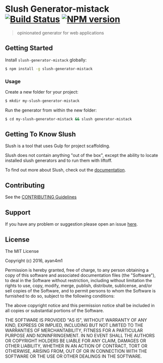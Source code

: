 # Slush Generator-mistack [![Build Status](https://secure.travis-ci.org/ayan4m1/slush-generator-mistack.png?branch=master)](https://travis-ci.org/ayan4m1/slush-generator-mistack) [![NPM version](https://badge-me.herokuapp.com/api/npm/slush-generator-mistack.png)](http://badges.enytc.com/for/npm/slush-generator-mistack)

> opinionated generator for web applications


## Getting Started

Install `slush-generator-mistack` globally:

```bash
$ npm install -g slush-generator-mistack
```

### Usage

Create a new folder for your project:

```bash
$ mkdir my-slush-generator-mistack
```

Run the generator from within the new folder:

```bash
$ cd my-slush-generator-mistack && slush generator-mistack
```

## Getting To Know Slush

Slush is a tool that uses Gulp for project scaffolding.

Slush does not contain anything "out of the box", except the ability to locate installed slush generators and to run them with liftoff.

To find out more about Slush, check out the [documentation](https://github.com/slushjs/slush).

## Contributing

See the [CONTRIBUTING Guidelines](https://github.com/ayan4m1/slush-generator-mistack/blob/master/CONTRIBUTING.md)

## Support
If you have any problem or suggestion please open an issue [here](https://github.com/ayan4m1/slush-generator-mistack/issues).

## License 

The MIT License

Copyright (c) 2016, ayan4m1

Permission is hereby granted, free of charge, to any person
obtaining a copy of this software and associated documentation
files (the "Software"), to deal in the Software without
restriction, including without limitation the rights to use,
copy, modify, merge, publish, distribute, sublicense, and/or sell
copies of the Software, and to permit persons to whom the
Software is furnished to do so, subject to the following
conditions:

The above copyright notice and this permission notice shall be
included in all copies or substantial portions of the Software.

THE SOFTWARE IS PROVIDED "AS IS", WITHOUT WARRANTY OF ANY KIND,
EXPRESS OR IMPLIED, INCLUDING BUT NOT LIMITED TO THE WARRANTIES
OF MERCHANTABILITY, FITNESS FOR A PARTICULAR PURPOSE AND
NONINFRINGEMENT. IN NO EVENT SHALL THE AUTHORS OR COPYRIGHT
HOLDERS BE LIABLE FOR ANY CLAIM, DAMAGES OR OTHER LIABILITY,
WHETHER IN AN ACTION OF CONTRACT, TORT OR OTHERWISE, ARISING
FROM, OUT OF OR IN CONNECTION WITH THE SOFTWARE OR THE USE OR
OTHER DEALINGS IN THE SOFTWARE.

